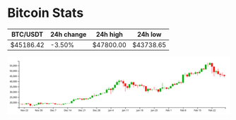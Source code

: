 # Bitcoin Stats

BTC/USDT|24h change|24h high|24h low|
|---|---|---|---|
|$45186.42|-3.50%|$47800.00|$43738.65|

<img src="./chart.svg">

